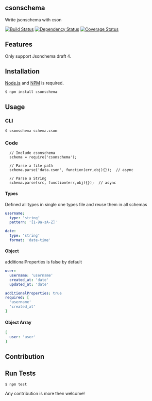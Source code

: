 ## csonschema

Write jsonschema with cson


[![Build Status](http://img.shields.io/travis/cybertk/csonschema.svg?style=flat)](https://travis-ci.org/cybertk/csonschema)
[![Dependency Status](https://david-dm.org/cybertk/csonschema.png)](https://david-dm.org/cybertk/csonschema)
[![Coverage Status](https://coveralls.io/repos/cybertk/csonschema/badge.png?branch=master)](https://coveralls.io/r/cybertk/csonschema?branch=master)

## Features

Only support Jsonchema draft 4.

## Installation

[Node.js][] and [NPM][] is required.

    $ npm install csonschema

[Node.js]: https://npmjs.org/
[NPM]: https://npmjs.org/

## Usage

### CLI

    $ csonschema schema.cson

### Code

```
  // Include csonschema
  schema = require('csonschema');

  // Parse a file path
  schema.parse('data.cson', function(err,obj){});  // async

  // Parse a String
  schema.parse(src, function(err,obj){});  // async

```

#### Types

Defined all types in single one types file and reuse them in all schemas

```yaml
username:
  type: 'string'
  pattern: '[1-9a-zA-Z]'

date:
  type: 'string'
  format: 'date-time'
```

#### Object

additionalProperties is false by default

```yaml
user:
  username: 'username'
  created_at: 'date'
  updated_at: 'date'

additionalProperties: true
required: [
  'username'
  'created_at'
]
```

#### Object Array

```yaml
[
  user: 'user'
]
```

## Contribution

## Run Tests

    $ npm test

Any contribution is more then welcome!
